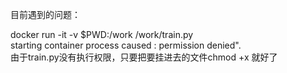 目前遇到的问题：

docker run -it -v $PWD:/work <CONTAINER> /work/train.py     
starting container process caused : permission denied".     
由于train.py没有执行权限，只要把要挂进去的文件chmod +x 就好了     
